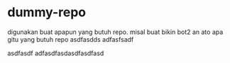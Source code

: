 # dummy-repo
digunakan buat apapun yang butuh repo. misal buat bikin bot2 an ato apa gitu yang butuh repo
asdfasdds
adfasfsadf


asdfasdf
adfasdfasdasdfasdfasd
